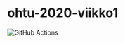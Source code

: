 # ohtu-2020-viikko1

![GitHub Actions](https://github.com/osink/ohtu-2020-viikko1/workflows/Java%20CI%20with%20Gradle/badge.svg)
